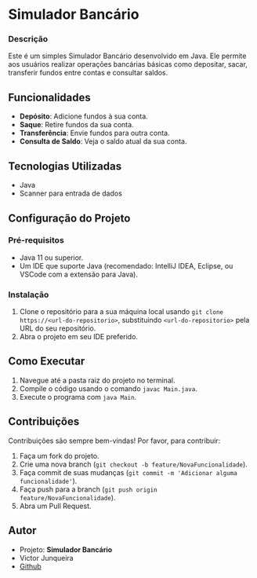 # Simulador Bancário

### Descrição
Este é um simples Simulador Bancário desenvolvido em Java. Ele permite aos usuários realizar operações bancárias básicas como depositar, sacar, transferir fundos entre contas e consultar saldos.

## Funcionalidades
- **Depósito**: Adicione fundos à sua conta.
- **Saque**: Retire fundos da sua conta.
- **Transferência**: Envie fundos para outra conta.
- **Consulta de Saldo**: Veja o saldo atual da sua conta.

## Tecnologias Utilizadas
- Java
- Scanner para entrada de dados

## Configuração do Projeto
### Pré-requisitos
- Java 11 ou superior.
- Um IDE que suporte Java (recomendado: IntelliJ IDEA, Eclipse, ou VSCode com a extensão para Java).

### Instalação
1. Clone o repositório para a sua máquina local usando `git clone https://<url-do-repositorio>`, substituindo `<url-do-repositorio>` pela URL do seu repositório.
2. Abra o projeto em seu IDE preferido.

## Como Executar
1. Navegue até a pasta raiz do projeto no terminal.
2. Compile o código usando o comando `javac Main.java`.
3. Execute o programa com `java Main`.

## Contribuições
Contribuições são sempre bem-vindas! Por favor, para contribuir:
1. Faça um fork do projeto.
2. Crie uma nova branch (`git checkout -b feature/NovaFuncionalidade`).
3. Faça commit de suas mudanças (`git commit -m 'Adicionar alguma funcionalidade'`).
4. Faça push para a branch (`git push origin feature/NovaFuncionalidade`).
5. Abra um Pull Request.

## Autor
- Projeto: **Simulador Bancário**
- Victor Junqueira
- [Github](https://github.com/VictorJunqueira1)
#